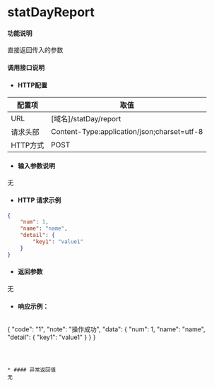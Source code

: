 # statDayReport

#### 功能说明
直接返回传入的参数


#### 调用接口说明

* #### HTTP配置

| 配置项 | 取值 |
| --- | --- |
| URL | \[域名\]/statDay/report|
| 请求头部 |  Content-Type:application/json;charset=utf-8|
| HTTP方式 | POST |

* #### 输入参数说明

无


* #### HTTP 请求示例
```json
{
	"num": 1,
	"name": "name",
	"detail": {
		"key1": "value1"
	}
}
```

* #### 返回参数

无


* #### 响应示例：

  ```json
{
    "code": "1",
    "note": "操作成功",
    "data": {
        "num": 1,
        "name": "name",
        "detail": {
            "key1": "value1"
        }
    }
}
```



* #### 异常返回值
无








